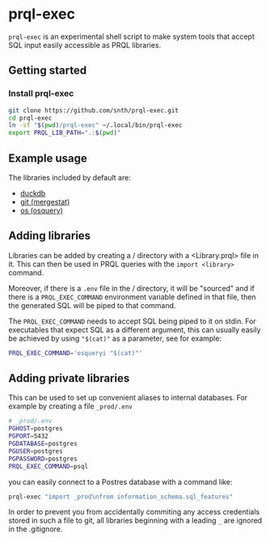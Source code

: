 # prql-exec

`prql-exec` is an experimental shell script to make
system tools that accept SQL input easily accessible
as PRQL libraries.

## Getting started

### Install prql-exec

```sh
git clone https://github.com/snth/prql-exec.git
cd prql-exec
ln -sf "$(pwd)/prql-exec" ~/.local/bin/prql-exec
export PRQL_LIB_PATH=".:$(pwd)"
```

## Example usage

The libraries included by default are:

- [duckdb](duckdb/README.md)
- [git (mergestat)](git/README.md)
- [os (osquery)](os/README.md)

## Adding libraries

Libraries can be added by creating a <library>/ directory
with a <Library.prql> file in it. This can then be used
in PRQL queries with the `import <library>` command.

Moreover, if there is a `.env` file in the <library>/
directory, it will be "sourced" and if there is a
`PRQL_EXEC_COMMAND` environment variable defined in that
file, then the generated SQL will be piped to that command.

The `PRQL_EXEC_COMMAND` needs to accept SQL being piped to
it on stdin. For executables that expect SQL as a different
argument, this can usually easily be achieved by using
`"$(cat)"` as a parameter, see for example:

```sh
PRQL_EXEC_COMMAND='osqueryi "$(cat)"'
```

## Adding private libraries

This can be used to set up convenient aliases to internal
databases. For example by creating a file `_prod/.env`

```sh
# _prod/.env
PGHOST=postgres
PGPORT=5432
PGDATABASE=postgres
PGUSER=postgres
PGPASSWORD=postgres
PRQL_EXEC_COMMAND=psql
```

you can easily connect to a Postres database with a command like:
```sh
prql-exec "import _prod\nfrom information_schema.sql_features"
```

In order to prevent you from accidentally commiting any access
credentials stored in such a file to git, all libraries beginning
with a leading `_` are ignored in the .gitignore.
